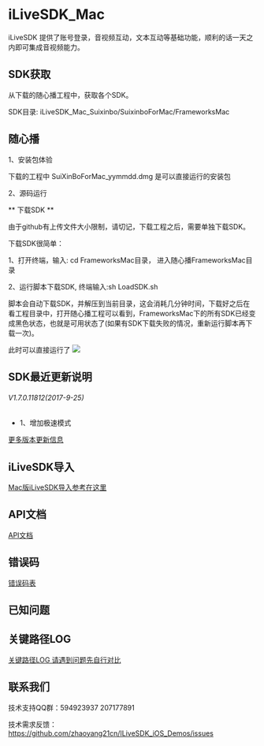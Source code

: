 # iLiveSDK_Mac
iLiveSDK 提供了账号登录，音视频互动，文本互动等基础功能，顺利的话一天之内即可集成音视频能力。

## SDK获取
从下载的随心播工程中，获取各个SDK。

SDK目录: iLiveSDK_Mac_Suixinbo/SuixinboForMac/FrameworksMac

## 随心播

1、安装包体验

下载的工程中 SuiXinBoForMac_yymmdd.dmg 是可以直接运行的安装包

2、源码运行

** 下载SDK **

由于github有上传文件大小限制，请切记，下载工程之后，需要单独下载SDK。

下载SDK很简单： 

1、打开终端，输入: cd FrameworksMac目录， 进入随心播FrameworksMac目录 

2、运行脚本下载SDK, 终端输入:sh LoadSDK.sh 

脚本会自动下载SDK，并解压到当前目录，这会消耗几分钟时间，下载好之后在看工程目录中，打开随心播工程可以看到，FrameworksMac下的所有SDK已经变成黑色状态，也就是可用状态了(如果有SDK下载失败的情况，重新运行脚本再下载一次)。

此时可以直接运行了
![](http://mc.qcloudimg.com/static/img/20c7e51f679f2ee525cc382f6c294e7f/image.png)

## SDK最近更新说明

###### V1.7.0.11812(2017-9-25)
* 1、增加极速模式

[更多版本更新信息](https://github.com/zhaoyang21cn/iLiveSDK_Mac_Suixinbo/blob/master/doc/iLiveSDK_ChangeList.md)

## iLiveSDK导入

[Mac版iLiveSDK导入参考在这里](https://github.com/zhaoyang21cn/iLiveSDK_Mac_Suixinbo/blob/master/doc/iLiveSDK_Integrated.md)

## API文档
[API文档](https://zhaoyang21cn.github.io/iLiveSDK_Help/ios_help/)

## 错误码
[错误码表](https://github.com/zhaoyang21cn/ILiveSDK_Android_Demos/blob/master/doc/ILiveSDK/error.md)

## 已知问题

## 关键路径LOG
[关键路径LOG 请遇到问题先自行对比](https://github.com/zhaoyang21cn/suixinbo_doc/blob/master/doc2/log.md)

## 联系我们
技术支持QQ群：594923937 207177891

技术需求反馈：https://github.com/zhaoyang21cn/ILiveSDK_iOS_Demos/issues 
